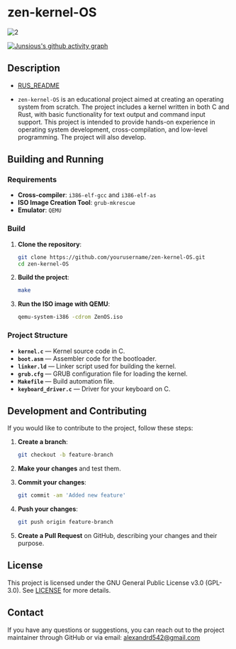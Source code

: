 # zen-kernel-OS
![2](https://github.com/user-attachments/assets/47cff0b6-14a5-44d6-9dda-248524830bcb)

[![Junsious's github activity graph](https://github-readme-activity-graph.vercel.app/graph?username=https://github.com/Junsious/zen-kernel-OS&theme=rogue&custom_title=Junsious&hide_border=true)](https://github.com/ashutosh00710/github-readme-activity-graph)
## Description
- [RUS_README](https://github.com/Junsious/zen-kernel-OS/blob/main/README_ru.md)

  
- `zen-kernel-OS` is an educational project aimed at creating an operating system from scratch. The project includes a kernel written in both C and Rust, with basic functionality for text output and command input support. This project is intended to provide hands-on experience in operating system development, cross-compilation, and low-level programming. The project will also develop.

## Building and Running

### Requirements

- **Cross-compiler**: `i386-elf-gcc` and `i386-elf-as`
- **ISO Image Creation Tool**: `grub-mkrescue`
- **Emulator**: `QEMU`

### Build

1. **Clone the repository**:

    ```bash
    git clone https://github.com/yourusername/zen-kernel-OS.git
    cd zen-kernel-OS
    ```

2. **Build the project**:

    ```bash
    make
    ```

3. **Run the ISO image with QEMU**:

    ```bash
    qemu-system-i386 -cdrom ZenOS.iso
    ```

### Project Structure

- **`kernel.c`** — Kernel source code in C.
- **`boot.asm`** — Assembler code for the bootloader.
- **`linker.ld`** — Linker script used for building the kernel.
- **`grub.cfg`** — GRUB configuration file for loading the kernel.
- **`Makefile`** — Build automation file.
- **`keyboard_driver.c`** — Driver for your keyboard on C.

## Development and Contributing

If you would like to contribute to the project, follow these steps:

1. **Create a branch**:

    ```bash
    git checkout -b feature-branch
    ```

2. **Make your changes** and test them.

3. **Commit your changes**:

    ```bash
    git commit -am 'Added new feature'
    ```

4. **Push your changes**:

    ```bash
    git push origin feature-branch
    ```

5. **Create a Pull Request** on GitHub, describing your changes and their purpose.

## License

This project is licensed under the GNU General Public License v3.0 (GPL-3.0). See [LICENSE](LICENSE) for more details.

## Contact

If you have any questions or suggestions, you can reach out to the project maintainer through GitHub or via email: alexandrd542@gmail.com
